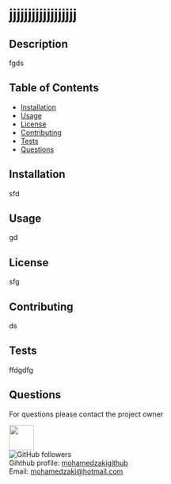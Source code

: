 
# jjjjjjjjjjjjjjjjjj

## Description
fgds

## Table of Contents
- [Installation](#Installation)
- [Usage](#Usage)
- [License](#License)
- [Contributing](#Contributing)
- [Tests](#Tests)
- [Questions](#Questions)

## Installation
sfd

## Usage
gd

## License
sfg

## Contributing
ds

## Tests
ffdgdfg

## Questions

For questions please contact the project owner

<img src="https://avatars0.githubusercontent.com/u/31482588?v=4" width="50"/>
<br>
<img alt="GitHub followers" src="https://img.shields.io/github/followers/mohamedzakigithub">
<br>
Gihthub profile: <a href="https://github.com/mohamedzakigithub">mohamedzakigithub</a>
<br>
Email: <a href="mailto:mohamedzaki@hotmail.com">mohamedzaki@hotmail.com</a>

